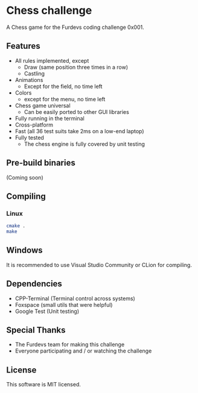 # Chess challenge
A Chess game for the Furdevs coding challenge 0x001.

## Features
- All rules implemented, except
  - Draw (same position three times in a row)
  - Castling
- Animations
  - Except for the field, no time left
- Colors
  - except for the menu, no time left
- Chess game universal
  - Can be easily ported to other GUI libraries
- Fully running in the terminal
- Cross-platform
- Fast (all 36 test suits take 2ms on a low-end laptop)
- Fully tested
  - The chess engine is fully covered by unit testing

## Pre-build binaries
(Coming soon)

## Compiling
### Linux
```bash
cmake .
make
```
## Windows
It is recommended to use Visual Studio Community or CLion for compiling.

## Dependencies
- CPP-Terminal (Terminal control across systems)
- Foxspace (small utils that were helpful)
- Google Test (Unit testing)

## Special Thanks
- The Furdevs team for making this challenge
- Everyone participating and / or watching the challenge

## License
This software is MIT licensed.
